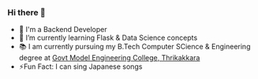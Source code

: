 ### Hi there 👋
- 🔭 I'm a Backend Developer
- 🌱 I’m currently learning Flask & Data Science concepts
- 📚 I am currently pursuing my B.Tech Computer SCience & Engineering degree at [Govt Model Engineering College, Thrikakkara](https://www.mec.ac.in/)
- ⚡Fun Fact: I can sing Japanese songs


